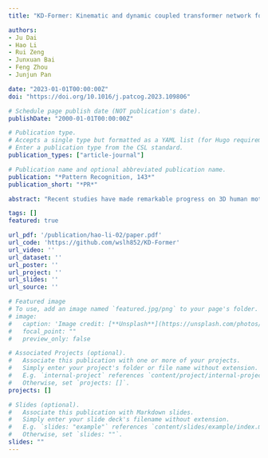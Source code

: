 ```yaml
---
title: "KD-Former: Kinematic and dynamic coupled transformer network for 3D human motion prediction"

authors:
- Ju Dai
- Hao Li
- Rui Zeng
- Junxuan Bai
- Feng Zhou
- Junjun Pan

date: "2023-01-01T00:00:00Z"
doi: "https://doi.org/10.1016/j.patcog.2023.109806"

# Schedule page publish date (NOT publication's date).
publishDate: "2000-01-01T00:00:00Z"

# Publication type.
# Accepts a single type but formatted as a YAML list (for Hugo requirements).
# Enter a publication type from the CSL standard.
publication_types: ["article-journal"]

# Publication name and optional abbreviated publication name.
publication: "*Pattern Recognition, 143*"
publication_short: "*PR*"

abstract: "Recent studies have made remarkable progress on 3D human motion prediction by describing motion with kinematic knowledge. However, kinematics only considers the 3D positions or rotations of human skeletons, failing to reveal the physical characteristics of human motion. Motion dynamics reflects the forces between joints, explicitly encoding the skeleton topology, whereas rarely exploited in motion prediction. In this paper, we propose the Kinematic and Dynamic coupled transFormer (KD-Former), which incorporates dynamics with kinematics, to learn powerful features for high-fidelity motion prediction. Specifically, We first formulate a reduced-order dynamic model of human body to calculate the forces of all joints. Then we construct a non-autoregressive encoder-decoder framework based on the transformer structure. The encoder involves a kinematic encoder and a dynamic encoder, which are respectively responsible for extracting the kinematic and dynamic features for given history sequences via a spatial transformer and a temporal transformer. Future query sequences are decoded in parallel in the decoder by leveraging the encoded kinematic and dynamic information of history sequences. Experiments on Human3.6M and CMU MoCap benchmarks verify the effectiveness and superiority of our method. Code will be available at: https://github.com/wslh852/KD-Former.git"

tags: []
featured: true

url_pdf: '/publication/hao-li-02/paper.pdf'
url_code: 'https://github.com/wslh852/KD-Former'
url_video: ''
url_dataset: ''
url_poster: ''
url_project: ''
url_slides: ''
url_source: ''

# Featured image
# To use, add an image named `featured.jpg/png` to your page's folder. 
# image:
#   caption: 'Image credit: [**Unsplash**](https://unsplash.com/photos/jdD8gXaTZsc)'
#   focal_point: ""
#   preview_only: false

# Associated Projects (optional).
#   Associate this publication with one or more of your projects.
#   Simply enter your project's folder or file name without extension.
#   E.g. `internal-project` references `content/project/internal-project/index.md`.
#   Otherwise, set `projects: []`.
projects: []

# Slides (optional).
#   Associate this publication with Markdown slides.
#   Simply enter your slide deck's filename without extension.
#   E.g. `slides: "example"` references `content/slides/example/index.md`.
#   Otherwise, set `slides: ""`.
slides: ""
---
```

